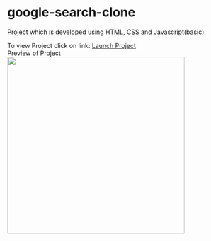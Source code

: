 # google-search-clone
Project which is developed using HTML, CSS and Javascript(basic)

To view Project click on link:  <a href="https://raktisingal.github.io/google-search-clone">Launch Project</a>
<br>
Preview of Project
<br>
<img src="googleclone.jpg" height="400px">
